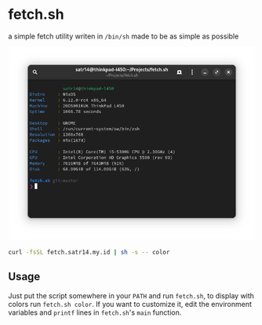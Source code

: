 # fetch.sh
a simple fetch utility
writen in `/bin/sh` made to be as simple as possible

![image](ss.png)

```sh
curl -fsSL fetch.satr14.my.id | sh -s -- color
```

## Usage
Just put the script somewhere in your `PATH` and run `fetch.sh`, to display with colors run `fetch.sh color`.
If you want to customize it, edit the environment variables and `printf` lines in `fetch.sh`'s `main` function.
